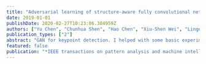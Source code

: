 ```yaml
---
title: "Adversarial learning of structure-aware fully convolutional networks for landmark localization"
date: 2019-01-01
publishDate: 2020-02-27T10:23:06.384959Z
authors: ["Yu Chen", "Chunhua Shen", "Hao Chen", "Xiu-Shen Wei", "Lingqiao Liu", "Jian Yang"]
publication_types: ["2"]
abstract: "GAN for keypoint detection. I helped with some basic experiments."
featured: false
publication: "*IEEE transactions on pattern analysis and machine intelligence*"
---
```


